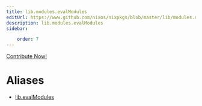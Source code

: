 ```yaml
---
title: lib.modules.evalModules
editUrl: https://www.github.com/nixos/nixpkgs/blob/master/lib/modules.nix#L75C17
description: lib.modules.evalModules
sidebar:

    order: 7
---
```


<a href="https://www.github.com/nixos/nixpkgs/blob/master/lib/modules.nix#L75C17">Contribute Now!</a>


# Aliases

- [lib.evalModules](./reference/lib/lib-evalModules)


